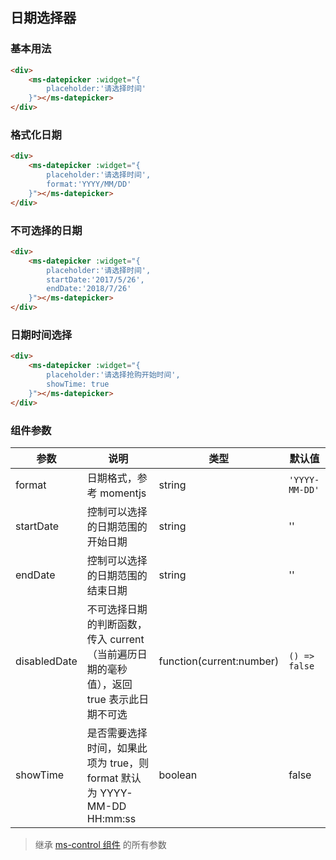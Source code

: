 ## 日期选择器

### 基本用法

```html
<div>
    <ms-datepicker :widget="{
        placeholder:'请选择时间'
    }"></ms-datepicker>
</div>
```

### 格式化日期

```html
<div>
    <ms-datepicker :widget="{
        placeholder:'请选择时间',
        format:'YYYY/MM/DD'
    }"></ms-datepicker>
</div>
```

### 不可选择的日期

```html
<div>
    <ms-datepicker :widget="{
        placeholder:'请选择时间',
        startDate:'2017/5/26',
        endDate:'2018/7/26'
    }"></ms-datepicker>
</div>
```

### 日期时间选择

```html
<div>
    <ms-datepicker :widget="{
        placeholder:'请选择抢购开始时间',
        showTime: true
    }"></ms-datepicker>
</div>
```

### 组件参数

| 参数 | 说明 | 类型 | 默认值 |
|-----|-----|-----|-----|
| format | 日期格式，参考 momentjs | string | `'YYYY-MM-DD'` |
| startDate | 控制可以选择的日期范围的开始日期 | string | '' |
| endDate | 控制可以选择的日期范围的结束日期 | string | '' |
| disabledDate | 不可选择日期的判断函数，传入 current（当前遍历日期的毫秒值），返回 true 表示此日期不可选 | function(current:number) | `() => false` |
| showTime | 是否需要选择时间，如果此项为 true，则 format 默认为 YYYY-MM-DD HH:mm:ss | boolean | false |

> 继承 [ms-control 组件](#!/form-control) 的所有参数